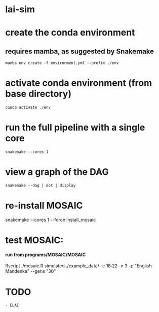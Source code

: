 # lai-sim

# create the conda environment
## requires mamba, as suggested by Snakemake
`mamba env create -f environment.yml --prefix ./env`

# activate conda environment (from base directory)
`conda activate ./env`

# run the full pipeline with a single core
`snakemake --cores 1`

# view a graph of the DAG
`snakemake --dag | dot | display`

# re-install MOSAIC
snakemake --cores 1 --force install_mosaic

# test MOSAIC:
#### run from programs/MOSAIC/MOSAIC
Rscript ./mosaic.R simulated ./example_data/ -c 18:22 -n 3 -p "English Mandenka" --gens "30"


# TODO
	- ELAI
